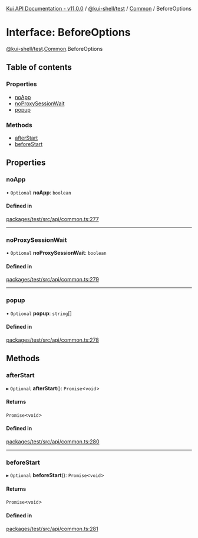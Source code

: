 [Kui API Documentation - v11.0.0](../README.md) / [@kui-shell/test](../modules/kui_shell_test.md) / [Common](../modules/kui_shell_test.Common.md) / BeforeOptions

# Interface: BeforeOptions

[@kui-shell/test](../modules/kui_shell_test.md).[Common](../modules/kui_shell_test.Common.md).BeforeOptions

## Table of contents

### Properties

- [noApp](kui_shell_test.Common.BeforeOptions.md#noapp)
- [noProxySessionWait](kui_shell_test.Common.BeforeOptions.md#noproxysessionwait)
- [popup](kui_shell_test.Common.BeforeOptions.md#popup)

### Methods

- [afterStart](kui_shell_test.Common.BeforeOptions.md#afterstart)
- [beforeStart](kui_shell_test.Common.BeforeOptions.md#beforestart)

## Properties

### noApp

• `Optional` **noApp**: `boolean`

#### Defined in

[packages/test/src/api/common.ts:277](https://github.com/kubernetes-sigs/kui/blob/kui/packages/test/src/api/common.ts#L277)

---

### noProxySessionWait

• `Optional` **noProxySessionWait**: `boolean`

#### Defined in

[packages/test/src/api/common.ts:279](https://github.com/kubernetes-sigs/kui/blob/kui/packages/test/src/api/common.ts#L279)

---

### popup

• `Optional` **popup**: `string`[]

#### Defined in

[packages/test/src/api/common.ts:278](https://github.com/kubernetes-sigs/kui/blob/kui/packages/test/src/api/common.ts#L278)

## Methods

### afterStart

▸ `Optional` **afterStart**(): `Promise`<`void`\>

#### Returns

`Promise`<`void`\>

#### Defined in

[packages/test/src/api/common.ts:280](https://github.com/kubernetes-sigs/kui/blob/kui/packages/test/src/api/common.ts#L280)

---

### beforeStart

▸ `Optional` **beforeStart**(): `Promise`<`void`\>

#### Returns

`Promise`<`void`\>

#### Defined in

[packages/test/src/api/common.ts:281](https://github.com/kubernetes-sigs/kui/blob/kui/packages/test/src/api/common.ts#L281)
